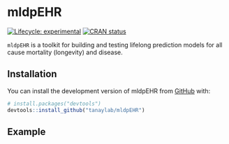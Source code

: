 
<!-- README.md is generated from README.Rmd. Please edit that file -->

# mldpEHR

<!-- badges: start -->

[![Lifecycle:
experimental](https://img.shields.io/badge/lifecycle-experimental-orange.svg)](https://lifecycle.r-lib.org/articles/stages.html#experimental)
[![CRAN
status](https://www.r-pkg.org/badges/version/mldpEHR)](https://CRAN.R-project.org/package=mldpEHR)
<!-- badges: end -->

`mldpEHR` is a toolkit for building and testing lifelong prediction
models for all cause mortality (longevity) and disease.

## Installation

You can install the development version of mldpEHR from
[GitHub](https://github.com/) with:

``` r
# install.packages("devtools")
devtools::install_github("tanaylab/mldpEHR")
```

## Example
